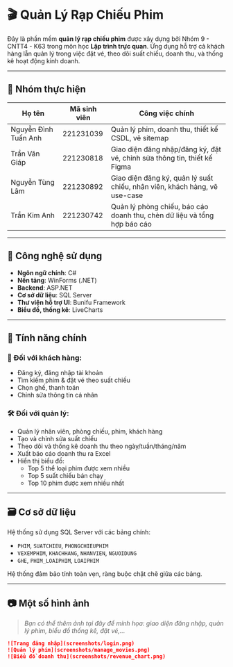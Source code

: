 # 🎬 Quản Lý Rạp Chiếu Phim

Đây là phần mềm **quản lý rạp chiếu phim** được xây dựng bởi Nhóm 9 - CNTT4 - K63 trong môn học **Lập trình trực quan**. Ứng dụng hỗ trợ cả khách hàng lẫn quản lý trong việc đặt vé, theo dõi suất chiếu, doanh thu, và thống kê hoạt động kinh doanh.

---

## 👥 Nhóm thực hiện

| Họ tên               | Mã sinh viên | Công việc chính |
|---------------------|--------------|-----------------|
| Nguyễn Đình Tuấn Anh | 221231039   | Quản lý phim, doanh thu, thiết kế CSDL, vẽ sitemap |
| Trần Văn Giáp        | 221230818   | Giao diện đăng nhập/đăng ký, đặt vé, chỉnh sửa thông tin, thiết kế Figma |
| Nguyễn Tùng Lâm      | 221230892   | Giao diện đăng ký, quản lý suất chiếu, nhân viên, khách hàng, vẽ use-case |
| Trần Kim Anh         | 221230742   | Quản lý phòng chiếu, báo cáo doanh thu, chèn dữ liệu và tổng hợp báo cáo |

---

## 🚀 Công nghệ sử dụng

- **Ngôn ngữ chính**: C#
- **Nền tảng**: WinForms (.NET)
- **Backend**: ASP.NET  
- **Cơ sở dữ liệu**: SQL Server
- **Thư viện hỗ trợ UI**: Bunifu Framework  
- **Biểu đồ, thống kê**: LiveCharts

---

## 🎯 Tính năng chính

### 👤 Đối với khách hàng:
- Đăng ký, đăng nhập tài khoản
- Tìm kiếm phim & đặt vé theo suất chiếu
- Chọn ghế, thanh toán
- Chỉnh sửa thông tin cá nhân

### 🛠 Đối với quản lý:
- Quản lý nhân viên, phòng chiếu, phim, khách hàng
- Tạo và chỉnh sửa suất chiếu
- Theo dõi và thống kê doanh thu theo ngày/tuần/tháng/năm
- Xuất báo cáo doanh thu ra Excel
- Hiển thị biểu đồ:
  - Top 5 thể loại phim được xem nhiều
  - Top 5 suất chiếu bán chạy
  - Top 10 phim được xem nhiều nhất

---

## 🗃️ Cơ sở dữ liệu

Hệ thống sử dụng SQL Server với các bảng chính:

- `PHIM`, `SUATCHIEU`, `PHONGCHIEUPHIM`
- `VEXEMPHIM`, `KHACHHANG`, `NHANVIEN`, `NGUOIDUNG`
- `GHE`, `PHIM_LOAIPHIM`, `LOAIPHIM`

Hệ thống đảm bảo tính toàn vẹn, ràng buộc chặt chẽ giữa các bảng.

---

## 📷 Một số hình ảnh

> _Bạn có thể thêm ảnh tại đây để minh họa: giao diện đăng nhập, quản lý phim, biểu đồ thống kê, đặt vé,..._

```markdown
![Trang đăng nhập](screenshots/login.png)
![Quản lý phim](screenshots/manage_movies.png)
![Biểu đồ doanh thu](screenshots/revenue_chart.png)
